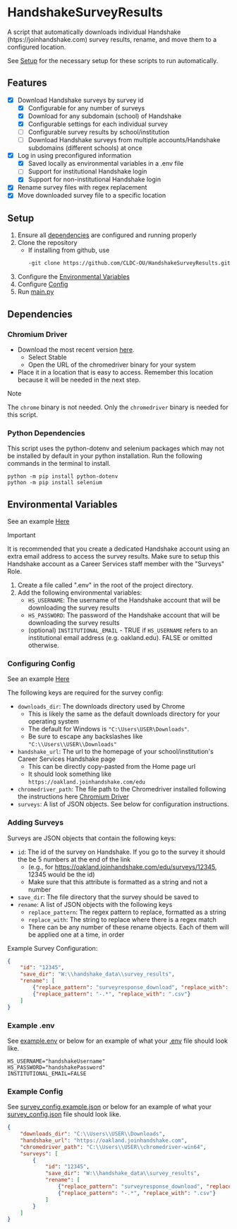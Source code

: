 # HandshakeSurveyResults
A script that automatically downloads individual Handshake (htps://joinhandshake.com) survey results, rename, and move them to a configured location.

See [Setup](#setup) for the necessary setup for these scripts to run automatically.

## Features

- [x] Download Handshake surveys by survey id
    - [x] Configurable for any number of surveys
    - [x] Download for any subdomain (school) of Handshake
    - [x] Configurable settings for each individual survey
    - [ ] Configurable survey results by school/institution
    - [ ] Download Handshake surveys from multiple accounts/Handshake subdomains (different schools) at once
- [x] Log in using preconfigured information
    - [x] Saved locally as environmental variables in a .env file
    - [ ] Support for institutional Handshake login
    - [x] Support for non-institutional Handshake login
- [x] Rename survey files with regex replacement
- [x] Move downloaded survey file to a specific location

## Setup

1. Ensure all [dependencies](#dependencies) are configured and running properly
2. Clone the repository
    - If installing from github, use 
        ```bash
        -git clone https://github.com/CLDC-OU/HandshakeSurveyResults.git
        ```
3. Configure the [Environmental Variables](#environmental-variables)
4. Configure [Config](#configuring-config)
5. Run [main.py](main.py)

## Dependencies

### Chromium Driver
- Download the most recent version [here](https://googlechromelabs.github.io/chrome-for-testing/). 
    - Select Stable
    - Open the URL of the chromedriver binary for your system
- Place it in a location that is easy to access. Remember this location because it will be needed in the next step.

> [!NOTE]
> 
> The `chrome` binary is not needed. Only the `chromedriver` binary is needed for this script.

### Python Dependencies

This script uses the python-dotenv and selenium packages which may not be installed by default in your python installation. Run the following commands in the terminal to install.

```shell
python -m pip install python-dotenv
python -m pip install selenium
```

## Environmental Variables

See an example [Here](#example-env)

> [!IMPORTANT]
> 
> It is recommended that you create a dedicated Handshake account using an extra email address to access the survey results. Make sure to setup this Handshake account as a Career Services staff member with the "Surveys" Role.

1. Create a file called ".env" in the root of the project directory.
2. Add the following environmental variables:
    - `HS_USERNAME`: The username of the Handshake account that will be downloading the survey results
    - `HS_PASSWORD`: The password of the Handshake account that will be downloading the survey results
    - (optional) `INSTITUTIONAL_EMAIL` - TRUE if `HS_USERNAME` refers to an institutional email address (e.g. oakland.edu). FALSE or omitted otherwise.


### Configuring Config

See an example [Here](#example-config)

The following keys are required for the survey config:
- `downloads_dir`: The downloads directory used by Chrome
    - This is likely the same as the default downloads directory for your operating system
    - The default for Windows is `"C:\Users\USER\Downloads"`. 
    - Be sure to escape any backslashes like `"C:\\Users\\USER\\Downloads"`
- `handshake_url`: The url to the homepage of your school/institution's Career Services Handshake page
    - This can be directly copy-pasted from the Home page url
    - It should look something like `https://oakland.joinhandshake.com/edu`
- `chromedriver_path`: The file path to the Chromedriver installed following the instructions here [Chromium Driver](#chromium-driver)
- `surveys`: A list of JSON objects. See below for configuration instructions.

### Adding Surveys

Surveys are JSON objects that contain the following keys:
- `id`: The id of the survey on Handshake. If you go to the survey it should the be 5 numbers at the end of the link 
    - (e.g., for https://oakland.joinhandshake.com/edu/surveys/12345, 12345 would be the id)
    - Make sure that this attribute is formatted as a string and not a number
- `save_dir`: The file directory that the survey should be saved to
- `rename`: A list of JSON objects with the following keys
    - `replace_pattern`: The regex pattern to replace, formatted as a string
    - `replace_with`: The string to replace where there is a regex match
    - There can be any number of these rename objects. Each of them will be applied one at a time, in order

Example Survey Configuration:

```json
{
    "id": "12345",
    "save_dir": "W:\\handshake_data\\survey_results",
    "rename": [
        {"replace_pattern": "surveyresponse_download", "replace_with": "12345_survey_results_"},
        {"replace_pattern": "-.*", "replace_with": ".csv"}
    ]
}
```

### Example .env
See [example.env](example.env) or below for an example of what your [.env](.env) file should look like.

```
HS_USERNAME="handshakeUsername"
HS_PASSWORD="handshakePassword"
INSTITUTIONAL_EMAIL=FALSE
```


### Example Config

See [survey_config.example.json](survey_config.example.json) or below for an example of what your [survey_config.json](survey_config.json) file should look like.

```json
{
    "downloads_dir": "C:\\Users\\USER\\Downloads",
    "handshake_url": "https://oakland.joinhandshake.com",
    "chromedriver_path": "C:\\Users\\USER\\chromedriver-win64",
    "surveys": [
        {
            "id": "12345",
            "save_dir": "W:\\handshake_data\\survey_results",
            "rename": [
                {"replace_pattern": "surveyresponse_download", "replace_with": "12345_survey_results_"},
                {"replace_pattern": "-.*", "replace_with": ".csv"}
            ]
        }
    ]
}
```